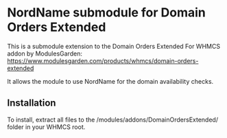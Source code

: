 # NordName submodule for Domain Orders Extended

This is a submodule extension to the Domain Orders Extended For WHMCS addon by ModulesGarden:
https://www.modulesgarden.com/products/whmcs/domain-orders-extended

It allows the module to use NordName for the domain availability checks.

## Installation

To install, extract all files to the /modules/addons/DomainOrdersExtended/ folder in your WHMCS root.

